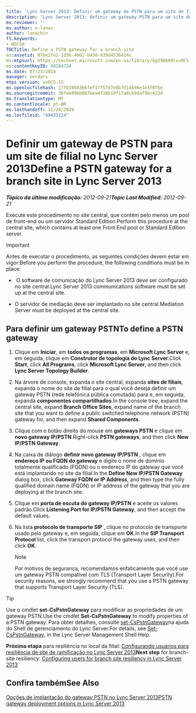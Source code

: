 ```yaml
---
title: 'Lync Server 2013: Definir um gateway de PSTN para um site de filial'
description: 'Lync Server 2013: definir um gateway PSTN para um site de filial.'
ms.reviewer: ''
ms.author: v-lanac
author: lanachin
f1.keywords:
- NOCSH
TOCTitle: Define a PSTN gateway for a branch site
ms:assetid: 87be2fe2-1d56-4062-b430-439d4536414c
ms:mtpsurl: https://technet.microsoft.com/en-us/library/Gg398689(v=OCS.15)
ms:contentKeyID: 48184724
ms.date: 07/23/2014
manager: serdars
mtps_version: v=OCS.15
ms.openlocfilehash: 17fb1004366fef17f57d7e8b7d14696e1e3f0fbe
ms.sourcegitcommit: 36fee89bb887bea4f18b19f17a8c69daf5bc423d
ms.translationtype: MT
ms.contentlocale: pt-BR
ms.lasthandoff: 11/26/2020
ms.locfileid: "49431124"
---
```

# <a name="define-a-pstn-gateway-for-a-branch-site-in-lync-server-2013"></a><span data-ttu-id="94e57-103">Definir um gateway de PSTN para um site de filial no Lync Server 2013</span><span class="sxs-lookup"><span data-stu-id="94e57-103">Define a PSTN gateway for a branch site in Lync Server 2013</span></span>

<div data-xmlns="http://www.w3.org/1999/xhtml">

<div class="topic" data-xmlns="http://www.w3.org/1999/xhtml" data-msxsl="urn:schemas-microsoft-com:xslt" data-cs="https://msdn.microsoft.com/">

<div data-asp="https://msdn2.microsoft.com/asp">



</div>

<div id="mainSection">

<div id="mainBody"><span data-ttu-id="94e57-104">

<span> </span></span><span class="sxs-lookup"><span data-stu-id="94e57-104">

<span> </span></span></span>

<span data-ttu-id="94e57-105">_**Tópico da última modificação:** 2012-09-21_</span><span class="sxs-lookup"><span data-stu-id="94e57-105">_**Topic Last Modified:** 2012-09-21_</span></span>

<span data-ttu-id="94e57-106">Execute este procedimento no site central, que contém pelo menos um pool de front-end ou um servidor Standard Edition.</span><span class="sxs-lookup"><span data-stu-id="94e57-106">Perform this procedure at the central site, which contains at least one Front End pool or Standard Edition server.</span></span>

<div>


> [!IMPORTANT]  
> <span data-ttu-id="94e57-107">Antes de executar o procedimento, as seguintes condições devem estar em vigor:</span><span class="sxs-lookup"><span data-stu-id="94e57-107">Before you perform the procedure, the following conditions must be in place:</span></span> 
> <UL>
> <LI>
> <P><span data-ttu-id="94e57-108">&nbsp;O software de comunicação do Lync Server 2013 deve ser configurado no site central.</span><span class="sxs-lookup"><span data-stu-id="94e57-108">Lync Server 2013&nbsp;communications software must be set up at the central site.</span></span></P>
> <LI>
> <P><span data-ttu-id="94e57-109">O servidor de mediação deve ser implantado no site central.</span><span class="sxs-lookup"><span data-stu-id="94e57-109">Mediation Server must be deployed at the central site.</span></span></P></LI></UL>



</div>

<div>

## <a name="to-define-a-pstn-gateway"></a><span data-ttu-id="94e57-110">Para definir um gateway PSTN</span><span class="sxs-lookup"><span data-stu-id="94e57-110">To define a PSTN gateway</span></span>

1.  <span data-ttu-id="94e57-111">Clique em **Iniciar**, em **todos os programas**, em **Microsoft Lync Server** e, em seguida, clique em **Construtor de topologia do Lync Server**.</span><span class="sxs-lookup"><span data-stu-id="94e57-111">Click **Start**, click **All Programs**, click **Microsoft Lync Server**, and then click **Lync Server Topology Builder**.</span></span>

2.  <span data-ttu-id="94e57-112">Na árvore de console, expanda o site central, expanda **sites de filiais**, expanda o nome do site de filial para o qual você deseja definir um gateway PSTN (rede telefônica pública comutada) para e, em seguida, expanda **componentes compartilhados**.</span><span class="sxs-lookup"><span data-stu-id="94e57-112">In the console tree, expand the central site, expand **Branch Office Sites**, expand name of the branch site that you want to define a public switched telephone network (PSTN) gateway for, and then expand **Shared Components**.</span></span>

3.  <span data-ttu-id="94e57-113">Clique com o botão direito do mouse em **gateways PSTN** e clique em **novo gateway IP/PSTN**.</span><span class="sxs-lookup"><span data-stu-id="94e57-113">Right-click **PSTN gateways**, and then click **New IP/PSTN Gateway**.</span></span>

4.  <span data-ttu-id="94e57-114">Na caixa de diálogo **definir novo gateway IP/PSTN** , clique em **endereço IP ou FQDN do gateway** e digite o nome de domínio totalmente qualificado (FQDN) ou o endereço IP do gateway que você está implantando no site da filial.</span><span class="sxs-lookup"><span data-stu-id="94e57-114">In the **Define New IP/PSTN Gateway** dialog box, click **Gateway FQDN or IP Address**, and then type the fully qualified domain name (FQDN) or IP address of the gateway that you are deploying at the branch site.</span></span>

5.  <span data-ttu-id="94e57-115">Clique em **porta de escuta do gateway IP/PSTN** e aceite os valores padrão.</span><span class="sxs-lookup"><span data-stu-id="94e57-115">Click **Listening Port for IP/PSTN Gateway**, and then accept the default values.</span></span>

6.  <span data-ttu-id="94e57-116">Na lista **protocolo de transporte SIP** , clique no protocolo de transporte usado pelo gateway e, em seguida, clique em **OK**.</span><span class="sxs-lookup"><span data-stu-id="94e57-116">In the **SIP Transport Protocol** list, click the transport protocol the gateway uses, and then click **OK**.</span></span>
    
    <div>
    

    > [!NOTE]  
    > <span data-ttu-id="94e57-117">Por motivos de segurança, recomendamos enfaticamente que você use um gateway PSTN compatível com TLS (Transport Layer Security).</span><span class="sxs-lookup"><span data-stu-id="94e57-117">For security reasons, we strongly recommend that you use a PSTN gateway that supports Transport Layer Security (TLS).</span></span>

    
    </div>

<div>


> [!TIP]  
> <span data-ttu-id="94e57-118">Use o cmdlet <STRONG>set-CsPstnGateway</STRONG> para modificar as propriedades de um gateway PSTN.</span><span class="sxs-lookup"><span data-stu-id="94e57-118">Use the cmdlet <STRONG>Set-CsPstnGateway</STRONG> to modify properties of a PSTN gateway.</span></span> <span data-ttu-id="94e57-119">Para obter detalhes, consulte <A href="https://docs.microsoft.com/powershell/module/skype/Set-CsPstnGateway">set-CsPstnGateway</A>na ajuda do Shell de gerenciamento do Lync Server.</span><span class="sxs-lookup"><span data-stu-id="94e57-119">For details, see <A href="https://docs.microsoft.com/powershell/module/skype/Set-CsPstnGateway">Set-CsPstnGateway</A>, in the Lync Server Management Shell Help.</span></span>



</div>

<span data-ttu-id="94e57-120">**Próxima etapa** para resiliência no local da filial: [Configurando usuários para resiliência de site de ramificação no Lync Server 2013](lync-server-2013-configuring-users-for-branch-site-resiliency.md)</span><span class="sxs-lookup"><span data-stu-id="94e57-120">**Next step** for branch-site resiliency: [Configuring users for branch site resiliency in Lync Server 2013](lync-server-2013-configuring-users-for-branch-site-resiliency.md)</span></span>

</div>

<div>

## <a name="see-also"></a><span data-ttu-id="94e57-121">Confira também</span><span class="sxs-lookup"><span data-stu-id="94e57-121">See Also</span></span>


[<span data-ttu-id="94e57-122">Opções de implantação do gateway PSTN no Lync Server 2013</span><span class="sxs-lookup"><span data-stu-id="94e57-122">PSTN gateway deployment options in Lync Server 2013</span></span>](lync-server-2013-pstn-gateway-deployment-options.md)  
  

<span data-ttu-id="94e57-123"></div>

</div>

<span> </span>

</div>

</div>

</span><span class="sxs-lookup"><span data-stu-id="94e57-123"></div>

</div>

<span> </span>

</div>

</div>

</span></span></div>

